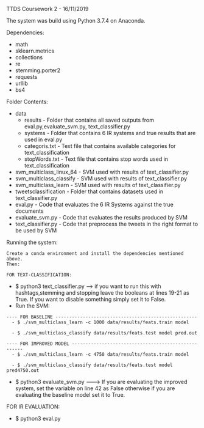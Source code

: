 
  TTDS Coursework 2 - 16/11/2019
  
  The system was build using Python 3.7.4 on Anaconda.

  Dependencies:
  - math
  - sklearn.metrics
  - collections
  - re
  - stemming.porter2
  - requests
  - urllib
  - bs4


  Folder Contents:
  - data
    - results                   - Folder that contains all saved outputs from eval.py,evaluate_svm.py, text_classifier.py
    - systems                   - Folder that contains 6 IR systems and true results that are used in eval.py
    - categoris.txt             - Text file that contains available categories for text_classification
    - stopWords.txt             - Text file that contains stop words used in text_classification
  - svm_multiclass_linux_64     - SVM used with results of text_classifier.py
  - svm_multiclass_classify     - SVM used with results of text_classifier.py
  - svm_multiclass_learn        - SVM used with results of text_classifier.py
  - tweetsclassification        - Folder that contains datasets used in text_classifier.py
  - eval.py                     - Code that evaluates the 6 IR Systems against the true documents
  - evaluate_svm.py             - Code that evaluates the results produced by SVM
  - text_classifier.py          - Code that preprocess the tweets in the right format to be used by SVM


  Running the system:

    Create a conda environment and install the dependencies mentioned above.
    Then: 

    FOR TEXT-CLASSIFICATION:

   - $ python3 text_classifier.py
            --> if you want to run this with hashtags,stemming and stopping leave the booleans at lines 19-21 as True. If you want to disable something simply set it to False.
   - Run the SVM:

    ---- FOR BASELINE ----------------------------------------------------
      - $ ./svm_multiclass_learn -c 1000 data/results/feats.train model 
            
      - $ ./svm_multiclass_classify data/results/feats.test model pred.out 

    ---- FOR IMPROVED MODEL ----------------------------------------------------
      - $ ./svm_multiclass_learn -c 4750 data/results/feats.train model 
            
      - $ ./svm_multiclass_classify data/results/feats.test model pred4750.out 
            
   - $ python3 evaluate_svm.py 
          ---> If you are evaluating the improved system, set the variable on line 42 as False otherwise if you are evaluating the baseline model set it to True.

   FOR IR EVALUATION:
   - $ python3 eval.py